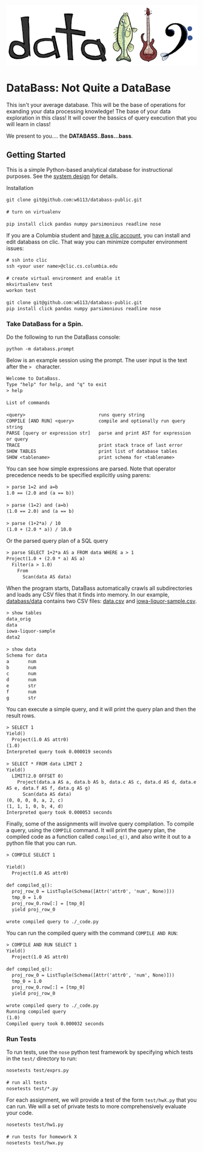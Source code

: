<img src="./docs/databass-small.png" width="600"></img>


# DataBass: Not Quite a DataBase

This isn't your average database. This will be the base of operations for exanding your data processing knowledge!  The base of your data exploration in this class!  It will cover the bassics of query execution that you will learn in class!

We present to you....  the **DATABASS..Bass...bass**.  


## Getting Started

This is a simple Python-based analytical database for instructional purposes.  See the [system design](./docs/design.md) for details.

Installation

    git clone git@github.com:w6113/databass-public.git

    # turn on virtualenv

    pip install click pandas numpy parsimonious readline nose


If you are a Columbia student and [have a clic account](https://www.cs.columbia.edu/~crf/accounts/cs.html), you can install and edit databass on clic.  That way you can minimize computer environment issues:

    # ssh into clic
    ssh <your user name>@clic.cs.columbia.edu

    # create virtual environment and enable it
    mkvirtualenv test
    workon test

    git clone git@github.com:w6113/databass-public.git
    pip install click pandas numpy parsimonious readline nose


### Take DataBass for a Spin.  

Do the following to run the DataBass console:

    python -m databass.prompt

Below is an example session using the prompt.  The user input is the text after the `> ` character.


	Welcome to DataBass.
	Type "help" for help, and "q" to exit
	> help

	List of commands

    <query>                           runs query string
    COMPILE [AND RUN] <query>         compile and optionally run query string
    PARSE [query or expression str]   parse and print AST for expression or query
    TRACE                             print stack trace of last error
    SHOW TABLES                       print list of database tables
    SHOW <tablename>                  print schema for <tablename>


You can see how simple expressions are parsed.  Note that operator precedence needs to be specified explicitly using parens:

	> parse 1=2 and a=b
    1.0 == (2.0 and (a == b))

    > parse (1=2) and (a=b)
    (1.0 == 2.0) and (a == b)

	> parse (1+2*a) / 10
	(1.0 + (2.0 * a)) / 10.0

Or the parsed query plan of a SQL query

	> parse SELECT 1+2*a AS a FROM data WHERE a > 1
    Project(1.0 + (2.0 * a) AS a)
      Filter(a > 1.0)
        From
          Scan(data AS data)

When the program starts, DataBass automatically crawls all subdirectories and loads any CSV files that it finds into memory.  In our example, [databass/data](./databass/data) contains two CSV files: [data.csv](./databass/data/data.csv) and [iowa-liquor-sample.csv](./databass/data/iowa-liquor-sample.csv).

	> show tables
    data_orig
    data
    iowa-liquor-sample
    data2

	> show data
	Schema for data
    a       num
    b       num
    c       num
    d       num
    e       str
    f       num
    g       str

You can execute a simple query, and it will print the query plan and then the result rows.  

	> SELECT 1
    Yield()
      Project(1.0 AS attr0)
    (1.0)
    Interpreted query took 0.000019 seconds

	> SELECT * FROM data LIMIT 2
	Yield()
	  LIMIT(2.0 OFFSET 0)
		Project(data.a AS a, data.b AS b, data.c AS c, data.d AS d, data.e AS e, data.f AS f, data.g AS g)
		  Scan(data AS data)
	(0, 0, 0, 0, a, 2, c)
	(1, 1, 1, 0, b, 4, d)
	Interpreted query took 0.000053 seconds


Finally, some of the assignments will involve query compilation.  To compile a query, using the `COMPILE` command.  It will print the query plan, the compiled code as a function called `compiled_q()`, and also write it out to a python file that you can run.

    > COMPILE SELECT 1

	Yield()
	  Project(1.0 AS attr0)

	def compiled_q():
	  proj_row_0 = ListTuple(Schema([Attr('attr0', 'num', None)]))
	  tmp_0 = 1.0
	  proj_row_0.row[:] = [tmp_0]
	  yield proj_row_0

	wrote compiled query to ./_code.py

You can run the compiled query with the command `COMPILE AND RUN`: 

	> COMPILE AND RUN SELECT 1                                                                  
	Yield()
	  Project(1.0 AS attr0)

	def compiled_q():
	  proj_row_0 = ListTuple(Schema([Attr('attr0', 'num', None)]))
	  tmp_0 = 1.0
	  proj_row_0.row[:] = [tmp_0]
	  yield proj_row_0

	wrote compiled query to ./_code.py
	Running compiled query
	(1.0)
	Compiled query took 0.000032 seconds

### Run Tests

To run tests, use the `nose` python test framework by specifying which tests in the `test/` directory to run:

    nosetests test/exprs.py

    # run all tests
    nosetests test/*.py

For each assignment, we will provide a test of the form `test/hwX.py` that you can run.  We will a set of private tests to more comprehensively evaluate your code.

    nosetests test/hw1.py

    # run tests for homework X
    nosetests test/hwx.py

